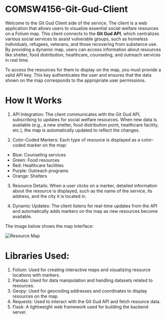 # COMSW4156-Git-Gud-Client

Welcome to the Git Gud Client side of the service. The client is a web application that allows users to visualize essential social welfare resources on a Folium map. This client connects to the **Git Gud API**, which centralizes various social services to assist vulnerable groups, such as homeless individuals, refugees, veterans, and those recovering from substance use. By providing a dynamic map, users can access information about resources like shelter, food distribution, healthcare, counseling, and outreach services in real time.

To access the resources for them to display on the map, you must provide a valid API key. This key authenticates the user and ensures that the data shown on the map corresponds to the appropriate user permissions.

# How It Works

1. API Integration: The client communicates with the Git Gud API, subscribing to updates for social welfare resources. When new data is available (e.g., a new shelter, food distribution point, healthcare facility, etc.), the map is automatically updated to reflect the changes.

2. Color-Coded Markers: Each type of resource is displayed as a color-coded marker on the map:
- Blue: Counseling services
- Green: Food resources
- Red: Healthcare facilities
- Purple: Outreach programs
- Orange: Shelters

3. Resource Details: When a user clicks on a marker, detailed information about the resource is displayed, such as the name of the service, its address, and the city it is located in.

4. Dynamic Updates: The client listens for real-time updates from the API and automatically adds markers on the map as new resources become available.

The image below shows the map interface:

![Resource Map](docs/map.png)

# Libraries Used:
1. Folium: Used for creating interactive maps and visualizing resource locations with markers.
2. Pandas: Used for data manipulation and handling datasets related to resources.
3. Geopy: Used for geocoding addresses and coordinates to display resources on the map.
4. Requests: Used to interact with the Git Gud API and fetch resource data.
5. Flask: A lightweight web framework used for building the backend server.
